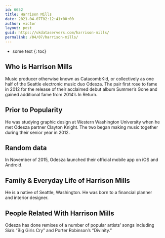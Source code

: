 ```yaml
---
id: 6652
title: Harrison Mills
date: 2021-04-07T02:12:41+00:00
author: victor
layout: post
guid: https://ukdataservers.com/harrison-mills/
permalink: /04/07/harrison-mills/
---
```


* some text
{: toc}


## Who is Harrison Mills



Music producer otherwise known as CatacombKid, or collectively as one half of the Seattle electronic music duo Odesza. The pair first rose to fame in 2012 for the release of their acclaimed debut album Summer&#8217;s Gone and gained additional fame from 2014&#8217;s In Return. 

                
                
                
## Prior to Popularity



He was studying graphic design at Western Washington University when he met Odesza partner Clayton Knight. The two began making music together during their senior year in 2012.

                
                
                
## Random data



In November of 2015, Odesza launched their official mobile app on iOS and Android.

                
                
                
## Family & Everyday Life of Harrison Mills



He is a native of Seattle, Washington. He was born to a financial planner and interior designer.

                
                
                
## People Related With Harrison Mills



Odesza has done remixes of a number of popular artists&#8217; songs including Sia&#8217;s &#8220;Big Girls Cry&#8221; and Porter Robinson&#8217;s &#8220;Divinity.&#8221;

                
              
            
          
          
          